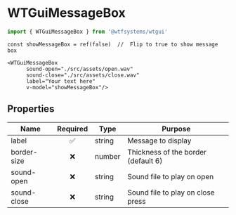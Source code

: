 # WTGuiMessageBox

```ts
import { WTGuiMessageBox } from '@wtfsystems/wtgui'
```

```vue{1}
const showMessageBox = ref(false)  //  Flip to true to show message box

<WTGuiMessageBox
      sound-open="./src/assets/open.wav"
      sound-close="./src/assets/close.wav"
      label="Your text here"
      v-model="showMessageBox"/>
```

## Properties

| Name        | Required           | Type     | Purpose                             |
|-------------|:------------------:|----------|-------------------------------------|
| label       | :white_check_mark: | string   | Message to display                  |
| border-size | :x:                | number   | Thickness of the border (default 6) |
| sound-open  | :x:                | string   | Sound file to play on open          |
| sound-close | :x:                | string   | Sound file to play on close press   |
